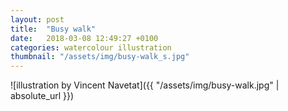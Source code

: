 ```yaml
---
layout: post
title:  "Busy walk"
date:   2018-03-08 12:49:27 +0100
categories: watercolour illustration
thumbnail: "/assets/img/busy-walk_s.jpg"
---
```

![illustration by Vincent Navetat]({{ "/assets/img/busy-walk.jpg" | absolute_url }})
